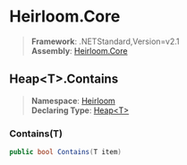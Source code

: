 # Heirloom.Core

> **Framework**: .NETStandard,Version=v2.1  
> **Assembly**: [Heirloom.Core][0]  

## Heap\<T>.Contains

> **Namespace**: [Heirloom][0]  
> **Declaring Type**: [Heap\<T>][1]  

### Contains(T)

```cs
public bool Contains(T item)
```

[0]: ../../../Heirloom.Core.md
[1]: ../Heap[T].md
